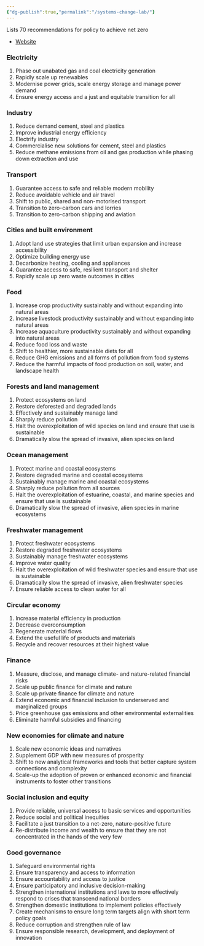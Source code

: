 ```yaml
---
{"dg-publish":true,"permalink":"/systems-change-lab/"}
---
```



Lists 70 recommendations for policy to achieve net zero

- [Website](https://systemschangelab.org/shifts)

### Electricity 
1. Phase out unabated gas and coal electricity generation
2. Rapidly scale up renewables
3. Modernise power grids, scale energy storage and manage power demand
4. Ensure energy access and a just and equitable transition for all

### Industry
1. Reduce demand cement, steel and plastics
2. Improve industrial energy efficiency
3. Electrify industry
4. Commercialise new solutions for cement, steel and plastics
5. Reduce methane emissions from oil and gas production while phasing down extraction and use

### Transport
1. Guarantee access to safe and reliable modern mobility
2. Reduce avoidable vehicle and air travel
3. Shift to public, shared and non-motorised transport
4. Transition to zero-carbon cars and lorries
5. Transition to zero-carbon shipping and aviation

### Cities and built environment
1. Adopt land use strategies that limit urban expansion and increase accessibility  
2. Optimize building energy use
3. Decarbonize heating, cooling and appliances
4. Guarantee access to safe, resilient transport and shelter
5. Rapidly scale up zero waste outcomes in cities

### Food
1. Increase crop productivity sustainably and without expanding into natural areas 
2. Increase livestock productivity sustainably and without expanding into natural areas 
3. Increase aquaculture productivity sustainably and without expanding into natural areas 
4. Reduce food loss and waste 
5. Shift to healthier, more sustainable diets for all 
6. Reduce GHG emissions and all forms of pollution from food systems​ 
7. Reduce the harmful impacts of food production on soil, water, and landscape health​

### Forests and land management
1. Protect ecosystems on land​ 
2. Restore deforested and degraded lands​ 
3. Effectively and sustainably manage land​ 
4. Sharply reduce pollution 
5. Halt the overexploitation of wild species on land and ensure that use is sustainable​ 
6. Dramatically slow the spread of invasive, alien species on land​

### Ocean management
1. Protect marine and coastal ecosystems 
2. Restore degraded marine and coastal ecosystems 
3. Sustainably manage marine and coastal ecosystems 
4. Sharply reduce pollution from all sources 
5. Halt the overexploitation of estuarine, coastal, and marine species and ensure that use is sustainable​ 
6. Dramatically slow the spread of invasive, alien species in marine ecosystems​

### Freshwater management
1. Protect freshwater ecosystems​ 
2. Restore degraded freshwater ecosystems 
3. Sustainably manage freshwater ecosystems​ 
4. Improve water quality​ 
5. Halt the overexploitation of wild freshwater species and ensure that use is sustainable​ 
6. Dramatically slow the spread of invasive, alien freshwater species​ 
7. Ensure reliable access to clean water for all​

### Circular economy
1. Increase material efficiency in production 
2. Decrease overconsumption 
3. Regenerate material flows 
4. Extend the useful life of products and materials 
5. Recycle and recover resources at their highest value

### Finance
1. Measure, disclose, and manage climate- and nature-related financial risks
2. Scale up public finance for climate and nature
3. Scale up private finance for climate and nature
4. Extend economic and financial inclusion to underserved and marginalized groups
5. Price greenhouse gas emissions and other environmental externalities
6. Eliminate harmful subsidies and financing

### New economies for climate and nature
1. Scale new economic ideas and narratives 
2. Supplement GDP with new measures of prosperity 
3. Shift to new analytical frameworks and tools that better capture system connections and complexity 
4. Scale-up the adoption of proven or enhanced economic and financial instruments to foster other transitions

### Social inclusion and equity
1. Provide reliable, universal access to basic services and opportunities 
2. Reduce social and political inequities 
3. Facilitate a just transition to a net-zero, nature-positive future 
4. Re-distribute income and wealth to ensure that they are not concentrated in the hands of the very few

### Good governance
1. Safeguard environmental rights 
2. Ensure transparency and access to information 
3. Ensure accountability and access to justice 
4. Ensure participatory and inclusive decision-making 
5. Strengthen international institutions and laws to more effectively respond to crises that transcend national borders 
6. Strengthen domestic institutions to implement policies effectively 
7. Create mechanisms to ensure long term targets align with short term policy goals 
8. Reduce corruption and strengthen rule of law 
9. Ensure responsible research, development, and deployment of innovation

